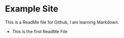 # Example Site

This is a ReadMe file for Github, I am learning Markdown.

* This is the first ReadMe File